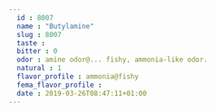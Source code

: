 ```yaml
---
  id : 8007
  name : "Butylamine"
  slug : 8007
  taste : 
  bitter : 0
  odor : amine odor@... fishy, ammonia-like odor.
  natural : 1
  flavor_profile : ammonia@fishy
  fema_flavor_profile : 
  date : 2019-03-26T08:47:11+01:00
---
```




